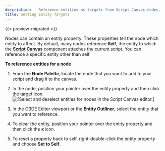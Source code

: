 ```yaml
---
description: ' Reference entities as targets from Script Canvas nodes. '
title: Setting Entity Targets
---
```


{{< preview-migrated >}}

Nodes can contain an entity property\. These properties tell the node which entity to affect\. By default, many nodes reference **Self**, the entity to which the **[Script Canvas](/docs/user-guide/components/script-canvas.md)** component attaches the current script\. You can reference a specific entity other than self\.

**To reference entities for a node**

1. From the **Node Palette**, locate the node that you want to add to your script and drag it to the canvas\.

1. In the node, position your pointer over the entity property and then click the target icon\.
![\[Select and deselect entities for nodes in the Script Canvas editor.\]](/images/user-guide/scripting/script-canvas/script-canvas-node-select-entity.png)

1. In the O3DE Editor viewport or the **Entity Outliner**, select the entity that you want to reference\.

1. To clear the entity, position your pointer over the entity property and then click the **x** icon\.

1. To reset a property back to self, right\-double\-click the entity property and choose **Set to Self**\.
